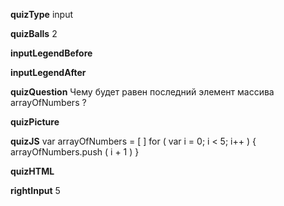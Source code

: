 ____quizType____
input

____quizBalls____
2

____inputLegendBefore____


____inputLegendAfter____


____quizQuestion____
Чему будет равен последний элемент массива arrayOfNumbers ?

____quizPicture____


____quizJS____
var arrayOfNumbers = [ ]
for  (  var i = 0;   i < 5;   i++  ) {
    arrayOfNumbers.push ( i + 1 )
}

____quizHTML____


____rightInput____
5
